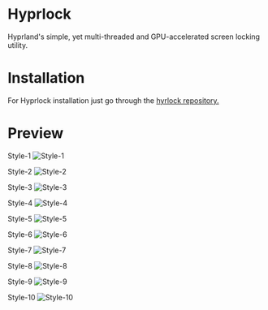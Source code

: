 # Hyprlock
Hyprland's simple, yet multi-threaded and GPU-accelerated screen locking utility.

# Installation 
For Hyprlock installation just go through the [hyrlock repository.](https://github.com/hyprwm/hyprlock)

# Preview
Style-1
![Style-1](https://github.com/user-attachments/assets/50826322-b565-4a5a-af0b-70dda399fd1a)

Style-2
![Style-2](https://github.com/user-attachments/assets/71ee9ae6-f57f-4762-abe1-f5456f13c534)

Style-3
![Style-3](https://github.com/user-attachments/assets/d770c87c-dd9a-4bd4-8736-7f9855c23155)

Style-4
![Style-4](https://github.com/user-attachments/assets/f4cbeea2-86b3-43fd-b13f-d4e862200666)

Style-5
![Style-5](https://github.com/user-attachments/assets/5399df92-bea7-47de-8f75-b890ead7e55f)

Style-6
![Style-6](https://github.com/user-attachments/assets/c56bc90a-cf07-4535-ba2f-fc556ea9a804)

Style-7
![Style-7](https://github.com/user-attachments/assets/291fbf79-0678-4b62-b454-613589911a17)

Style-8
![Style-8](https://github.com/user-attachments/assets/67521c55-3223-4b07-9722-6a0f5b2f6326)

Style-9
![Style-9](https://github.com/user-attachments/assets/e77f7ba1-400a-4abf-b817-d9d7a24ad1ae)

Style-10
![Style-10](https://github.com/user-attachments/assets/acc07fd5-7362-4bfa-9245-b1599ddf6ea0)
